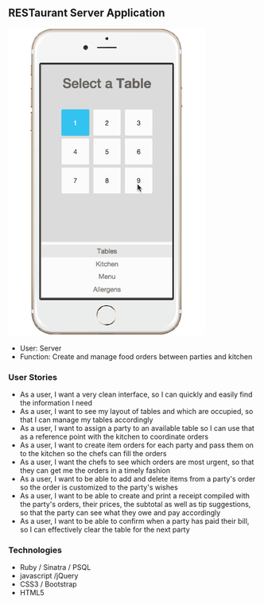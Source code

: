## RESTaurant Server Application

![preview](demo3.gif)

- User: Server
- Function: Create and manage food orders between parties and kitchen

### User Stories
- As a user, I want a very clean interface, so I can quickly and easily find the information I need
- As a user, I want to see my layout of tables and which are occupied, so that I can manage my tables accordingly
- As a user, I want to assign a party to an available table so I can use that as a reference point with the kitchen to coordinate orders
- As a user, I want to create item orders for each party and pass them on to the kitchen so the chefs can fill the orders
- As a user, I want the chefs to see which orders are most urgent, so that they can get me the orders in a timely fashion
- As a user, I want to be able to add and delete items from a party's order so the order is customized to the party's wishes
- As a user, I want to be able to create and print a receipt compiled with the party's orders, their prices, the subtotal as well as tip suggestions, so that the party can see what they owe and pay accordingly
- As a user, I want to be able to confirm when a party has paid their bill, so I can effectively clear the table for the next party

### Technologies
- Ruby / Sinatra / PSQL
- javascript /jQuery
- CSS3 / Bootstrap
- HTML5
